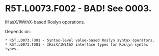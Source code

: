 # R5T.L0073.F002 - BAD! See O003.
IHasX/IWithX-based Roslyn operations.

Depends on:

	* R5T.L0073.F001 - Syntax-level value-based Roslyn syntax operators.
	* R5T.L0073.T001 - IHasX/IWithX interface types for Roslyn syntax types.

